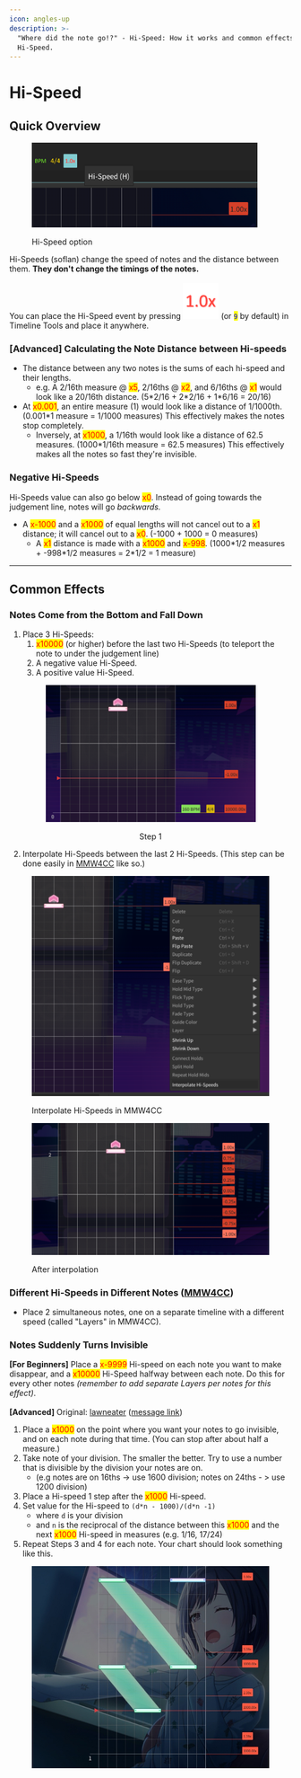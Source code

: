 ```yaml
---
icon: angles-up
description: >-
  "Where did the note go!?" - Hi-Speed: How it works and common effects using
  Hi-Speed.
---
```


# Hi-Speed

## Quick Overview

<figure><img src="../.gitbook/assets/image (9).png" alt="" width="403"><figcaption><p>Hi-Speed option</p></figcaption></figure>

Hi-Speeds (soflan) change the speed of notes and the distance between them. **They don't change the timings of the notes.**\
\
You can place the Hi-Speed event by pressing <img src="../.gitbook/assets/image (7).png" alt="" data-size="line"> (or <mark style="color:blue;">`9`</mark> by default) in Timeline Tools and place it anywhere.

### \[Advanced] Calculating the Note Distance between Hi-speeds

* The distance between any two notes is the sums of each hi-speed and their lengths.
  * e.g. A 2/16th measure @ <mark style="color:red;">x5</mark>, 2/16ths @ <mark style="color:red;">x2</mark>, and 6/16ths @ <mark style="color:red;">x1</mark> would look like a 20/16th distance. (5\*2/16 + 2\*2/16 + 1\*6/16 = 20/16)
* At <mark style="color:red;">x0.001</mark>, an entire measure (1) would look like a distance of 1/1000th. (0.001\*1 measure = 1/1000 measures) This effectively makes the notes stop completely.
  * Inversely, at <mark style="color:red;">x1000</mark>, a 1/16th would look like a distance of 62.5 measures. (1000\*1/16th measure = 62.5 measures) This effectively makes all the notes so fast they're invisible.

### Negative Hi-Speeds

Hi-Speeds value can also go below <mark style="color:red;">x0</mark>. Instead of going towards the judgement line, notes will go _backwards._

* A <mark style="color:red;">x-1000</mark> and a <mark style="color:red;">x1000</mark> of equal lengths will not cancel out to a <mark style="color:red;">x1</mark> distance; it will cancel out to a <mark style="color:red;">x0</mark>. (-1000 + 1000 = 0 measures)
  * A <mark style="color:red;">x1</mark> distance is made with a <mark style="color:red;">x1000</mark> and <mark style="color:red;">x-998</mark>. (1000\*1/2 measures + -998\*1/2 measures = 2\*1/2 = 1 measure)

***

## Common Effects

### Notes Come from the Bottom and Fall Down

1. Place 3 Hi-Speeds:&#x20;
   1. <mark style="color:red;">x10000</mark> (or higher) before the last two Hi-Speeds (to teleport the note to under the judgement line)
   2. A negative value Hi-Speed.
   3. A positive value Hi-Speed.

<div align="center">

<figure><img src="../.gitbook/assets/image (1) (1).png" alt="" width="375"><figcaption><p>Step 1</p></figcaption></figure>

</div>

2. Interpolate Hi-Speeds between the last 2 Hi-Speeds. (This step can be done easily in [MMW4CC](https://github.com/sevenc-nanashi/MikuMikuWorld4CC) like so.)

<div>

<figure><img src="../.gitbook/assets/image (2) (1).png" alt=""><figcaption><p>Interpolate Hi-Speeds in MMW4CC</p></figcaption></figure>

 

<figure><img src="../.gitbook/assets/Screenshot 2024-09-09 204941.png" alt=""><figcaption><p>After interpolation</p></figcaption></figure>

</div>

### Different Hi-Speeds in Different Notes ([MMW4CC](https://github.com/sevenc-nanashi/MikuMikuWorld4CC))

* Place 2 simultaneous notes, one on a separate timeline with a different speed (called "Layers" in MMW4CC).

### Notes Suddenly Turns Invisible

**\[For Beginners]** Place a <mark style="color:red;">x-9999</mark> Hi-speed on each note you want to make disappear, and a <mark style="color:red;">x10000</mark> Hi-Speed halfway between each note. Do this for every other notes _(remember to add separate Layers per notes for this effect)_.\
\
**\[Advanced]** Original: [lawneater](https://discordid.netlify.app/?id=579413915197505537) ([message link](https://discord.com/channels/1060525567797112832/1060553867496018000/1167671018735800370))

1. Place a <mark style="color:red;">x1000</mark> on the point where you want your notes to go invisible, and on each note during that time. (You can stop after about half a measure.)
2. Take note of your division. The smaller the better. Try to use a number that is divisible by the division your notes are on.
   * (e.g notes are on 16ths -> use 1600 division; notes on 24ths - > use 1200 division)
3. Place a Hi-speed 1 step after the <mark style="color:red;">x1000</mark> Hi-speed.
4. Set value for the Hi-speed to `(d*n - 1000)/(d*n -1)`
   * where `d` is your division
   * and `n` is the reciprocal of the distance between this <mark style="color:red;">x1000</mark> and the next <mark style="color:red;">x1000</mark> Hi-speed in measures (e.g. 1/16, 17/24)
5. Repeat Steps 3 and 4 for each note. Your chart should look something like this.

<figure><img src="../.gitbook/assets/image (6).png" alt="" width="563"><figcaption></figcaption></figure>
